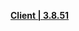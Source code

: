 
**[Client | 3.8.51](https://osbetadownload.yuanshen.com/client_app/download/beta_pc/20230707144916_8zZxm2B154WqPpe5/GenshinImpact_3.8.51_beta.zip)**
